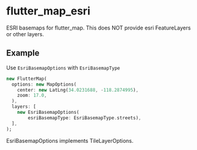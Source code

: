 # flutter_map_esri

ESRI basemaps for flutter_map.  This does NOT provide esri FeatureLayers or
other layers.

## Example

Use `EsriBasemapOptions` with `EsriBasemapType`

```dart
new FlutterMap(
  options: new MapOptions(
    center: new LatLng(34.0231688, -118.2874995),
    zoom: 17.0,
  ),
  layers: [
    new EsriBasemapOptions(
        esriBasemapType: EsriBasemapType.streets),
  ],
);
```
EsriBasemapOptions implements TileLayerOptions.
